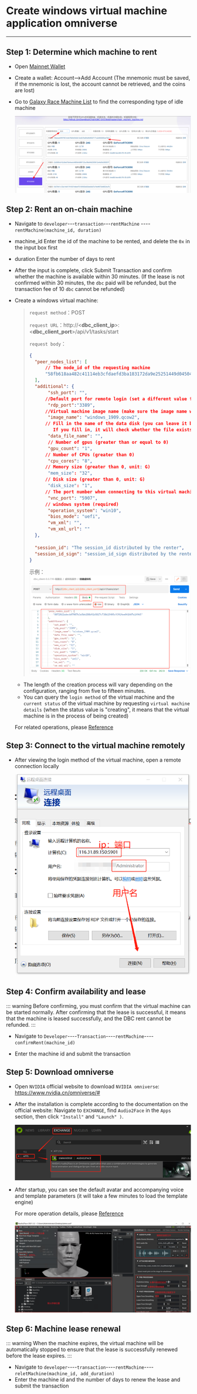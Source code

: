 # Create windows virtual machine application omniverse

----

## Step 1: Determine which machine to rent

- Open [Mainnet Wallet](https://www.dbcwallet.io/?rpc=wss://info.dbcwallet.io)

- Create a wallet: Account-->Add Account (The mnemonic must be saved, if the mnemonic is lost, the account cannot be retrieved, and the coins are lost)

- Go to [Galaxy Race Machine List](https://galaxyrace.deepbrainchain.org/table) to find the corresponding type of idle machine

  ![find_machine](./images/find_machine.png)

## Step 2: Rent an on-chain machine

- Navigate to `developer`---`transaction`---`rentMachine` ----`rentMachine(machine_id, duration)`

- machine_id Enter the id of the machine to be rented, and delete the `0x` in the input box first

- duration Enter the number of days to rent

- After the input is complete, click Submit Transaction and confirm whether the machine is available within 30 minutes. (If the lease is not confirmed within 30 minutes, the `dbc` paid will be refunded, but the transaction fee of 10 `dbc` cannot be refunded)

- Create a windows virtual machine:

  >`request method`：POST
  >
  >`request URL`：http://<**dbc_client_ip**>:<**dbc_client_port**>/api/v1/tasks/start
  >
  >`request body`：
  >
  >```json
  >{
  >   "peer_nodes_list": [
  >       // The node_id of the requesting machine
  >       "58fb618aa482c41114eb3cfdaefd3ba183172da9e25251449d045043fbd37f45"
  >   ],
  >   "additional": {
  >        "ssh_port": "",
  >       //Default port for remote login (set a different value for each virtual machine)
  >        "rdp_port":"3389",
  >       //Virtual machine image name (make sure the image name written in the virtual machine or image management center)
  >        "image_name": "windows_1909.qcow2",
  >       // Fill in the name of the data disk (you can leave it blank, if you leave it blank, dbc exists in the form of data_1_<task_id>.qcow2 by default,
  >          If you fill in, it will check whether the file exists, and if it exists, the data disk will exist in the form of .qcow2 of the filled file)
  >        "data_file_name": "",
  >        // Number of gpus (greater than or equal to 0)
  >        "gpu_count": "1",
  >       // Number of CPUs (greater than 0)
  >        "cpu_cores": "8",
  >       // Memory size (greater than 0, unit: G)
  >        "mem_size": "32",
  >       // Disk size (greater than 0, unit: G)
  >        "disk_size": "1",
  >       // The port number when connecting to this virtual machine using vnc (set a different value for each virtual machine)
  >        "vnc_port": "5907",
  >       // windows system (required)
  >        "operation_system": "win10",
  >        "bios_mode": "uefi",
  >        "vm_xml": "",
  >        "vm_xml_url": ""
  >   },
  >
  >   "session_id": "The session_id distributed by the renter",
  >   "session_id_sign": "session_id_sign distributed by the renter"
  >}
  >```
  >
  >示例：
  >![create_win](./images/create_win.png)

  * The length of the creation process will vary depending on the configuration, ranging from five to fifteen minutes.
  * You can query the `login method` of the virtual machine and the `current status` of the virtual machine by requesting `virtual machine details` (when the status value is "creating", it means that the virtual machine is in the process of being created)

  For related operations, please [Reference](https://github.com/DeepBrainChain/DBC-DOC/blob/master/creat_macine/create_macine.md)
  
## Step 3: Connect to the virtual machine remotely

* After viewing the login method of the virtual machine, open a remote connection locally

  ![connect](./images/connect.png)
  
## Step 4: Confirm availability and lease

::: warning
Before confirming, you must confirm that the virtual machine can be started normally. After confirming that the lease is successful, it means that the machine is leased successfully, and the DBC rent cannot be refunded.
:::

- Navigate to `Developer`----`Transaction`----`rentMachine`----`confirmRent(machine_id)`

- Enter the machine id and submit the transaction

## Step 5: Download omniverse

* Open `NVIDIA` official website to download `NVIDIA omniverse`: https://www.nvidia.cn/omniverse/#

* After the installation is complete according to the documentation on the official website: Navigate to `EXCHANGE`, find `Audio2Face` in the `Apps` section, then click `"Install"` and `"Launch" )`.

  ![install](./images/install.png)

* After startup, you can see the default avatar and accompanying voice and template parameters (it will take a few minutes to load the template engine)

  For more operation details, please [Reference](https://docs.omniverse.nvidia.com/app_audio2face/app_audio2face/overview.html)

  ![face_info](./images/face_info.png)
  
## Step 6: Machine lease renewal

::: warning
When the machine expires, the virtual machine will be automatically stopped to ensure that the lease is successfully renewed before the lease expires.
:::

- Navigate to `developer`----`transaction`----`rentMachine`----`reletMachine(machine_id, add_duration)`
- Enter the machine id and the number of days to renew the lease and submit the transaction
